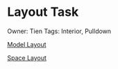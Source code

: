# Layout Task

Owner: Tien
Tags: Interior, Pulldown

[Model Layout](Layout%20Task%20e821d0731adb4e87bb75a5fc998fe217/Model%20Layout%20b899b77d5fcf4ed8a263f3046fee2e3c.md)

[Space Layout](Layout%20Task%20e821d0731adb4e87bb75a5fc998fe217/Space%20Layout%20088385198b6d40109a36efa20ca95ab8.md)